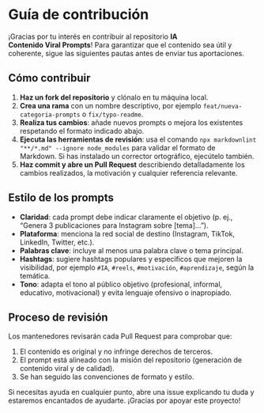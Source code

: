 # Guía de contribución

¡Gracias por tu interés en contribuir al repositorio **IA Contenido Viral Prompts**! Para garantizar que el contenido sea útil y coherente, sigue las siguientes pautas antes de enviar tus aportaciones.

## Cómo contribuir

1. **Haz un fork del repositorio** y clónalo en tu máquina local.
2. **Crea una rama** con un nombre descriptivo, por ejemplo `feat/nueva-categoria-prompts` o `fix/typo-readme`.
3. **Realiza tus cambios**: añade nuevos prompts o mejora los existentes respetando el formato indicado abajo.
4. **Ejecuta las herramientas de revisión**: usa el comando `npx markdownlint "**/*.md" --ignore node_modules` para validar el formato de Markdown. Si has instalado un corrector ortográfico, ejecútelo también.
5. **Haz commit y abre un Pull Request** describiendo detalladamente los cambios realizados, la motivación y cualquier referencia relevante.

## Estilo de los prompts

- **Claridad**: cada prompt debe indicar claramente el objetivo (p. ej., “Genera 3 publicaciones para Instagram sobre [tema]…”).
- **Plataforma**: menciona la red social de destino (Instagram, TikTok, LinkedIn, Twitter, etc.).
- **Palabras clave**: incluye al menos una palabra clave o tema principal.
- **Hashtags**: sugiere hashtags populares y específicos que mejoren la visibilidad, por ejemplo `#IA`, `#reels`, `#motivación`, `#aprendizaje`, según la temática.
- **Tono**: adapta el tono al público objetivo (profesional, informal, educativo, motivacional) y evita lenguaje ofensivo o inapropiado.

## Proceso de revisión

Los mantenedores revisarán cada Pull Request para comprobar que:

1. El contenido es original y no infringe derechos de terceros.
2. El prompt está alineado con la misión del repositorio (generación de contenido viral y de calidad).
3. Se han seguido las convenciones de formato y estilo.

Si necesitas ayuda en cualquier punto, abre una issue explicando tu duda y estaremos encantados de ayudarte. ¡Gracias por apoyar este proyecto!
